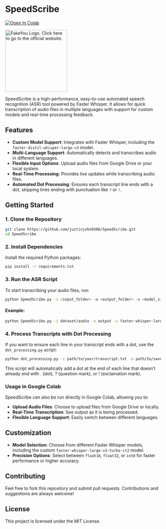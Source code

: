 
# SpeedScribe

[![Open In Colab](https://colab.research.google.com/assets/colab-badge.svg)](https://colab.research.google.com/github/justinjohn0306/SpeedScribe/blob/main/SpeedScribe.ipynb)

<a href="https://fakeyou.com/"><img src="https://fakeyou.com/fakeyou/FakeYou-Logo.png" alt="FakeYou Logo. Click here to go to the official website." width="200"></a>

SpeedScribe is a high-performance, easy-to-use automated speech recognition (ASR) tool powered by Faster Whisper. It allows for quick transcription of audio files in multiple languages with support for custom models and real-time processing feedback.

## Features

- **Custom Model Support**: Integrates with Faster Whisper, including the `faster-distil-whisper-large-v3` model.
- **Multi-Language Support**: Automatically detects and transcribes audio in different languages.
- **Flexible Input Options**: Upload audio files from Google Drive or your local system.
- **Real-Time Processing**: Provides live updates while transcribing audio files.
- **Automated Dot Processing**: Ensures each transcript line ends with a dot, skipping lines ending with punctuation like `?` or `!`.

## Getting Started

### 1. Clone the Repository

```bash
git clone https://github.com/justinjohn0306/SpeedScribe.git
cd SpeedScribe
```

### 2. Install Dependencies

Install the required Python packages:

```bash
pip install -r requirements.txt
```

### 3. Run the ASR Script

To start transcribing your audio files, run:

```bash
python SpeedScribe.py -i <input_folder> -o <output_folder> -s <model_size> -l <language_name> -p <precision>
```

#### Example:

```bash
python SpeedScribe.py -i dataset/audio -o output -s faster-whisper-large-v3-turbo-ct2 -l English -p float16
```

### 4. Process Transcripts with Dot Processing

If you want to ensure each line in your transcript ends with a dot, use the `dot_processing.py` script:

```bash
python dot_processing.py -i path/to/your/transcript.txt -o path/to/save/processed_transcript.txt
```

This script will automatically add a dot at the end of each line that doesn’t already end with . (dot), ? (question mark), or ! (exclamation mark).

### Usage in Google Colab

SpeedScribe can also be run directly in Google Colab, allowing you to:

- **Upload Audio Files**: Choose to upload files from Google Drive or locally.
- **Real-Time Transcription**: See output as it is being processed.
- **Flexible Language Support**: Easily switch between different languages.

## Customization

- **Model Selection**: Choose from different Faster Whisper models, including the custom `faster-whisper-large-v3-turbo-ct2` model.
- **Precision Options**: Select between `float16`, `float32`, or `int8` for faster performance or higher accuracy.

## Contributing

Feel free to fork this repository and submit pull requests. Contributions and suggestions are always welcome!

## License

This project is licensed under the MIT License.
